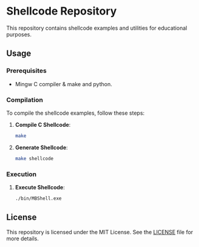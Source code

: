 # Shellcode Repository

This repository contains shellcode examples and utilities for educational purposes.

## Usage

### Prerequisites

- Mingw C compiler & make and python.

### Compilation

To compile the shellcode examples, follow these steps:

1. **Compile C Shellcode**:
   ```bash
   make
   ```

2. **Generate Shellcode**:
   ```bash
   make shellcode
   ```

### Execution

1. **Execute Shellcode**:
   ```bash
   ./bin/MBShell.exe
   ```

## License

This repository is licensed under the MIT License. See the [LICENSE](./LICENSE) file for more details.

